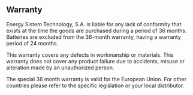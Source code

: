 ## Warranty

Energy Sistem Technology, S.A. is liable for any lack of conformity that exists at the time the goods are purchased during a period of 36 months.  Batteries are excluded from the 36-month warranty, having
a warranty period of 24 months.

This warranty covers any defects in workmanship or materials. This warranty does not cover any product failure due to accidents, misuse or alteration made by an unauthorized person.

The special 36 month warranty is valid for the European Union. For other countries please refer to the specific legislation or your local distributor.

